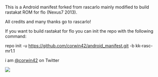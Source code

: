 This is a Android manifest forked from rascarlo mainly modified to build rastakat ROM for flo (Nexus7 2013).

All credits and many thanks go to rascarlo!

If you want to build rastakat for flo you can init the repo with the following command: 

repo init -u https://github.com/corwin42/android_manifest.git -b kk-rasc-mr1.1

i am [@corwin42](https://twitter.com/corwin42) on Twitter

<img src="https://raw.github.com/corwin42/android_manifest/jb-ras-cor1.0/LionOfJudah.png">
